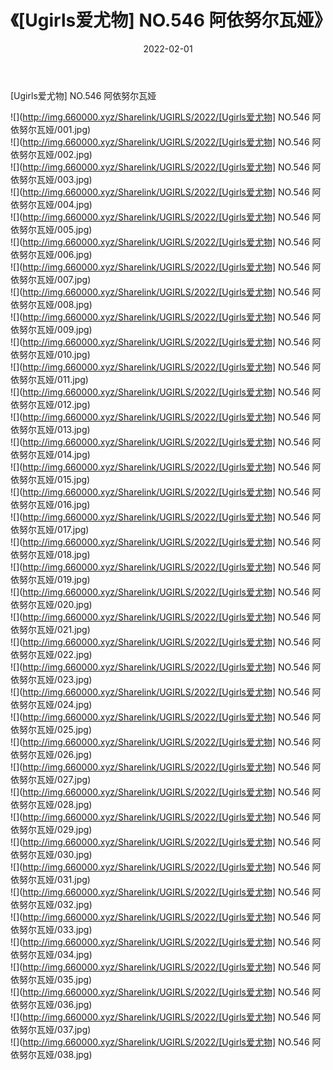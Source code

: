﻿---
layout: post
title:  《[Ugirls爱尤物] NO.546 阿依努尔瓦娅》
date:   2022-02-01
img: http://img.660000.xyz/Sharelink/UGIRLS/2022/[Ugirls爱尤物] NO.546 阿依努尔瓦娅/000.jpg
categories: [美女, 清纯, 唯美]
---

[Ugirls爱尤物] NO.546 阿依努尔瓦娅

 ![](http://img.660000.xyz/Sharelink/UGIRLS/2022/[Ugirls爱尤物] NO.546 阿依努尔瓦娅/001.jpg) <br>![](http://img.660000.xyz/Sharelink/UGIRLS/2022/[Ugirls爱尤物] NO.546 阿依努尔瓦娅/002.jpg) <br>![](http://img.660000.xyz/Sharelink/UGIRLS/2022/[Ugirls爱尤物] NO.546 阿依努尔瓦娅/003.jpg) <br>![](http://img.660000.xyz/Sharelink/UGIRLS/2022/[Ugirls爱尤物] NO.546 阿依努尔瓦娅/004.jpg) <br>![](http://img.660000.xyz/Sharelink/UGIRLS/2022/[Ugirls爱尤物] NO.546 阿依努尔瓦娅/005.jpg) <br>![](http://img.660000.xyz/Sharelink/UGIRLS/2022/[Ugirls爱尤物] NO.546 阿依努尔瓦娅/006.jpg) <br>![](http://img.660000.xyz/Sharelink/UGIRLS/2022/[Ugirls爱尤物] NO.546 阿依努尔瓦娅/007.jpg) <br>![](http://img.660000.xyz/Sharelink/UGIRLS/2022/[Ugirls爱尤物] NO.546 阿依努尔瓦娅/008.jpg) <br>![](http://img.660000.xyz/Sharelink/UGIRLS/2022/[Ugirls爱尤物] NO.546 阿依努尔瓦娅/009.jpg) <br>![](http://img.660000.xyz/Sharelink/UGIRLS/2022/[Ugirls爱尤物] NO.546 阿依努尔瓦娅/010.jpg) <br>![](http://img.660000.xyz/Sharelink/UGIRLS/2022/[Ugirls爱尤物] NO.546 阿依努尔瓦娅/011.jpg) <br>![](http://img.660000.xyz/Sharelink/UGIRLS/2022/[Ugirls爱尤物] NO.546 阿依努尔瓦娅/012.jpg) <br>![](http://img.660000.xyz/Sharelink/UGIRLS/2022/[Ugirls爱尤物] NO.546 阿依努尔瓦娅/013.jpg) <br>![](http://img.660000.xyz/Sharelink/UGIRLS/2022/[Ugirls爱尤物] NO.546 阿依努尔瓦娅/014.jpg) <br>![](http://img.660000.xyz/Sharelink/UGIRLS/2022/[Ugirls爱尤物] NO.546 阿依努尔瓦娅/015.jpg) <br>![](http://img.660000.xyz/Sharelink/UGIRLS/2022/[Ugirls爱尤物] NO.546 阿依努尔瓦娅/016.jpg) <br>![](http://img.660000.xyz/Sharelink/UGIRLS/2022/[Ugirls爱尤物] NO.546 阿依努尔瓦娅/017.jpg) <br>![](http://img.660000.xyz/Sharelink/UGIRLS/2022/[Ugirls爱尤物] NO.546 阿依努尔瓦娅/018.jpg) <br>![](http://img.660000.xyz/Sharelink/UGIRLS/2022/[Ugirls爱尤物] NO.546 阿依努尔瓦娅/019.jpg) <br>![](http://img.660000.xyz/Sharelink/UGIRLS/2022/[Ugirls爱尤物] NO.546 阿依努尔瓦娅/020.jpg) <br>![](http://img.660000.xyz/Sharelink/UGIRLS/2022/[Ugirls爱尤物] NO.546 阿依努尔瓦娅/021.jpg) <br>![](http://img.660000.xyz/Sharelink/UGIRLS/2022/[Ugirls爱尤物] NO.546 阿依努尔瓦娅/022.jpg) <br>![](http://img.660000.xyz/Sharelink/UGIRLS/2022/[Ugirls爱尤物] NO.546 阿依努尔瓦娅/023.jpg) <br>![](http://img.660000.xyz/Sharelink/UGIRLS/2022/[Ugirls爱尤物] NO.546 阿依努尔瓦娅/024.jpg) <br>![](http://img.660000.xyz/Sharelink/UGIRLS/2022/[Ugirls爱尤物] NO.546 阿依努尔瓦娅/025.jpg) <br>![](http://img.660000.xyz/Sharelink/UGIRLS/2022/[Ugirls爱尤物] NO.546 阿依努尔瓦娅/026.jpg) <br>![](http://img.660000.xyz/Sharelink/UGIRLS/2022/[Ugirls爱尤物] NO.546 阿依努尔瓦娅/027.jpg) <br>![](http://img.660000.xyz/Sharelink/UGIRLS/2022/[Ugirls爱尤物] NO.546 阿依努尔瓦娅/028.jpg) <br>![](http://img.660000.xyz/Sharelink/UGIRLS/2022/[Ugirls爱尤物] NO.546 阿依努尔瓦娅/029.jpg) <br>![](http://img.660000.xyz/Sharelink/UGIRLS/2022/[Ugirls爱尤物] NO.546 阿依努尔瓦娅/030.jpg) <br>![](http://img.660000.xyz/Sharelink/UGIRLS/2022/[Ugirls爱尤物] NO.546 阿依努尔瓦娅/031.jpg) <br>![](http://img.660000.xyz/Sharelink/UGIRLS/2022/[Ugirls爱尤物] NO.546 阿依努尔瓦娅/032.jpg) <br>![](http://img.660000.xyz/Sharelink/UGIRLS/2022/[Ugirls爱尤物] NO.546 阿依努尔瓦娅/033.jpg) <br>![](http://img.660000.xyz/Sharelink/UGIRLS/2022/[Ugirls爱尤物] NO.546 阿依努尔瓦娅/034.jpg) <br>![](http://img.660000.xyz/Sharelink/UGIRLS/2022/[Ugirls爱尤物] NO.546 阿依努尔瓦娅/035.jpg) <br>![](http://img.660000.xyz/Sharelink/UGIRLS/2022/[Ugirls爱尤物] NO.546 阿依努尔瓦娅/036.jpg) <br>![](http://img.660000.xyz/Sharelink/UGIRLS/2022/[Ugirls爱尤物] NO.546 阿依努尔瓦娅/037.jpg) <br>![](http://img.660000.xyz/Sharelink/UGIRLS/2022/[Ugirls爱尤物] NO.546 阿依努尔瓦娅/038.jpg) <br>